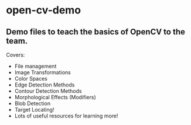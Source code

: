 # open-cv-demo
Demo files to teach the basics of OpenCV to the team.
---
Covers:
- File management
- Image Transformations
- Color Spaces
- Edge Detection Methods
- Contour Detection Methods
- Morphological Effects (Modifiers)
- Blob Detection
- Target Locating!
- Lots of useful resources for learning more!

